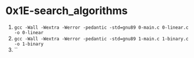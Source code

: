 # 0x1E-search_algorithms

1. `gcc -Wall -Wextra -Werror -pedantic -std=gnu89 0-main.c 0-linear.c -o 0-linear`
2. `gcc -Wall -Wextra -Werror -pedantic -std=gnu89 1-main.c 1-binary.c -o 1-binary`
3. ``
